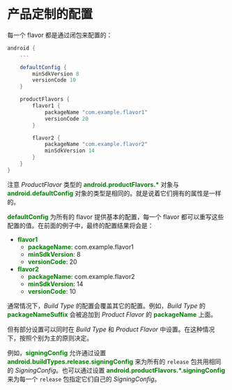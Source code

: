 # 产品定制的配置

每一个 flavor 都是通过闭包来配置的：

``` Groovy
android {
    ...

    defaultConfig {
        minSdkVersion 8
        versionCode 10
    }

    productFlavors {
        flavor1 {
            packageName "com.example.flavor1"
            versionCode 20
        }

        flavor2 {
            packageName "com.example.flavor2"
            minSdkVersion 14
        }
    }
}
```

注意 *ProductFlavor* 类型的 **<font color='green'>android.productFlavors.*</font>** 对象与 **<font color='green'>android.defaultConfig</font>** 对象的类型是相同的。就是说着它们拥有的属性是一样的。

**<font color='green'>defaultConfig</font>** 为所有的 flavor 提供基本的配置，每一个 flavor 都可以重写这些配置的值。在前面的例子中，最终的配置结果将会是：

* **<font color='green'>flavor1</font>**
    * **<font color='green'>packageName</font>**: com.example.flavor1
    * **<font color='green'>minSdkVersion</font>**: 8
    * **<font color='green'>versionCode</font>**: 20
* **<font color='green'>flavor2</font>**
    * **<font color='green'>packageName</font>**: com.example.flavor2
    * **<font color='green'>minSdkVersion</font>**: 14
    * **<font color='green'>versionCode</font>**: 10

通常情况下，*Build Type* 的配置会覆盖其它的配置。例如，*Build Type* 的 **<font color='green'>packageNameSuffix</font>** 会被追加到 *Product Flavor* 的 **<font color='green'>packageName</font>** 上面。

但有部分设置可以同时在 *Build Type* 和 *Product Flavor* 中设置。在这种情况下，按照个别为主的原则决定。

例如，**<font color='green'>signingConfig</font>** 允许通过设置 **<font color='green'>android.buildTypes.release.signingConfig</font>** 来为所有的 `release` 包共用相同的 *SigningConfig*。也可以通过设置 **<font color='green'>android.productFlavors.*.signingConfig</font>** 来为每一个 `release` 包指定它们自己的 *SigningConfig*。